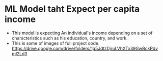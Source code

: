 # ML Model taht Expect per capita income
* This model is expecting An individual's income depending on a set of characteristics such as his education, country, and work.
* This is some of images of full project code. <https://drive.google.com/drive/folders/1g5JdtzDjruLVhXTx39GwBckPdvml2Ld3>
